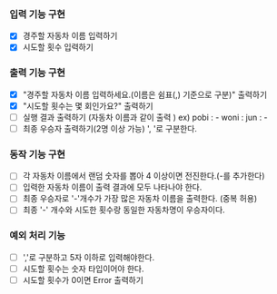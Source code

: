 ### 입력 기능 구현

- [x] 경주할 자동차 이름 입력하기
- [x] 시도할 횟수 입력하기

### 출력 기능 구현

- [x] "경주할 자동차 이름 입력하세요.(이름은 쉼표(,) 기준으로 구분)" 출력하기
- [x] "시도할 횟수는 몇 회인가요?" 출력하기
- [ ] 실행 결과 출력하기 (자동차 이름과 같이 출력 )
      ex)
      pobi : -
      woni :
      jun : -
- [ ] 최종 우승자 출력하기(2명 이상 가능) ', '로 구분한다.

### 동작 기능 구현

- [ ] 각 자동차 이름에서 랜덤 숫자를 뽑아 4 이상이면 전진한다.(-를 추가한다)
- [ ] 입력한 자동차 이름이 출력 결과에 모두 나타나야 한다.
- [ ] 최종 우승자로 '-'개수가 가장 많은 자동차 이름을 출력한다. (중복 허용)
- [ ] 최종 '-' 개수와 시도한 횟수랑 동일한 자동차명이 우승자이다.

### 예외 처리 기능

- [ ] ','로 구분하고 5자 이하로 입력해야한다.
- [ ] 시도할 횟수는 숫자 타입이어야 한다.
- [ ] 시도할 횟수가 0이면 Error 출력하기
